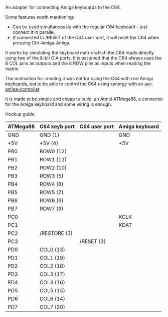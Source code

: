 An adapter for connecting Amiga keyboards to the C64.

Some features worth mentioning:
- Can be used simultaneously with the regular C64 keyboard - just connect it in parallel.
- If connected to /RESET of the C64 user port, it will reset the C64 when pressing Ctrl-Amiga-Amiga.

It works by simulating the keyboard matrix which the C64 reads directly using two of the 8-bit CIA ports. It is assumed that the C64 always uses the 8 COL pins as outputs and the 8 ROW pins as inputs when reading the matrix.

The motivation for creating it was not for using the C64 with real Amiga keyboards, but to be able to control the C64 using synergy with an [avr-amiga-controller](https://github.com/patrikaxelsson/avr-amiga-controller/tree/master/firmware).

It is made to be simple and cheap to build, an Atmel ATMega88, a connector for the Amiga keyboard and some wiring is enough.

Hookup guide:

| ATMega88      | C64 keyb port | C64 user port | Amiga keyboard |
| ------------- | ------------- | ------------- | -------------- |
| GND           | GND       (1) |               | GND            |
| +5V           | +5V       (4) |               | +5V            |
| PB0           | ROW0     (12) |               |                |
| PB1           | ROW1     (11) |               |                |
| PB2           | ROW2     (10) |               |                |
| PB3           | ROW3      (5) |               |                |
| PB4           | ROW4      (8) |               |                |
| PB5           | ROW5      (7) |               |                |
| PB6           | ROW6      (6) |               |                |
| PB7           | ROW7      (9) |               |                |
| PC0           |               |               | KCLK           |
| PC1           |               |               | KDAT           |
| PC2           | /RESTORE  (3) |               |                |
| PC3           |               | /RESET    (3) |                |
| PD0           | COL0     (13) |               |                |
| PD1           | COL1     (19) |               |                |
| PD2           | COL2     (18) |               |                |
| PD3           | COL3     (17) |               |                |
| PD4           | COL4     (16) |               |                |
| PD5           | COL5     (15) |               |                |
| PD6           | COL6     (14) |               |                |
| PD7           | COL7     (20) |               |                |
